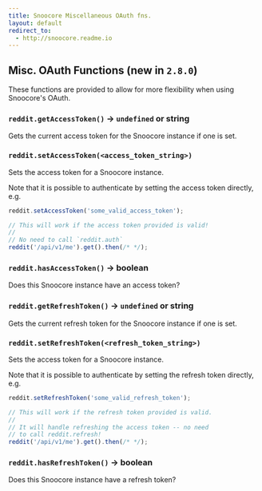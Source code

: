 ```yaml
---
title: Snoocore Miscellaneous OAuth fns.
layout: default
redirect_to:
  - http://snoocore.readme.io
---
```


## Misc. OAuth Functions (new in `2.8.0`)

These functions are provided to allow for more flexibility when using Snoocore's OAuth. 

### `reddit.getAccessToken()` -> `undefined` or string

Gets the current access token for the Snoocore instance if one is set.

### `reddit.setAccessToken(<access_token_string>)`

Sets the access token for a Snoocore instance. 

Note that it is possible to authenticate by setting the access token directly, e.g.

```javascript
reddit.setAccessToken('some_valid_access_token');

// This will work if the access token provided is valid!
//
// No need to call `reddit.auth`
reddit('/api/v1/me').get().then(/* */);
```

### `reddit.hasAccessToken()` -> boolean

Does this Snoocore instance have an access token?

### `reddit.getRefreshToken()` -> `undefined` or string

Gets the current refresh token for the Snoocore instance if one is set.

### `reddit.setRefreshToken(<refresh_token_string>)`

Sets the access token for a Snoocore instance. 

Note that it is possible to authenticate by setting the refresh token directly, e.g.

```javascript
reddit.setRefreshToken('some_valid_refresh_token');

// This will work if the refresh token provided is valid.
//
// It will handle refreshing the access token -- no need 
// to call reddit.refresh!
reddit('/api/v1/me').get().then(/* */);
```

### `reddit.hasRefreshToken()` -> boolean

Does this Snoocore instance have a refresh token?
